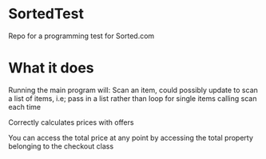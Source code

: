 # SortedTest
Repo for a programming test for Sorted.com

# What it does
Running the main program will:
Scan an item, could possibly update to scan a list of items, i.e; pass in a list rather than loop for single items calling scan each time

Correctly calculates prices with offers

You can access the total price at any point by accessing the total property belonging to the checkout class
